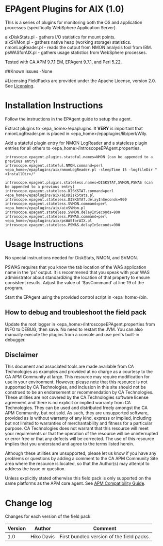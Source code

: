 # EPAgent Plugins for AIX (1.0)

This is a series of plugins for monitoring both the OS and application processes (specifically WebSphere Application Server).

aixDiskStats.pl - gathers I/O statistics for mount points.  
aixSVMon.pl - gathers native heap (working storage) statistics.  
nmonLogReader.pl - reads the output from NMON analysis tool from IBM.  
psWASforAIX.pl - gathers usage statistics from WebSphere processes. 

Tested with CA APM 9.7.1 EM, EPAgent 9.7.1, and Perl 5.22.

##Known Issues
-None

#Licensing
FieldPacks are provided under the Apache License, version 2.0. See [Licensing](https://www.apache.org/licenses/LICENSE-2.0).


# Installation Instructions

Follow the instructions in the EPAgent guide to setup the agent.

Extract plugins to <epa_home>/epaplugins.
It **VERY** is important that nmonLogReader.pm is placed in \<epa_home\>/epaplugins/lib/perl/Wily.

Add a stateful plugin entry for NMON LogReader and a stateless plugin entries for all others to \<epa_home\>/IntroscopeEPAgent.properties.

	introscope.epagent.plugins.stateful.names=NMON (can be appended to a previous entry)
	introscope.epagent.stateful.NMON.command=perl <epa_home>/epaplugins/aix/nmonLogReader.pl -sleepTime 15 -logfileDir "<InstallDir>/"

	introscope.epagent.plugins.stateless.names=DISKSTAT,SVMON,PSWAS (can be appended to a previous entry)
	introscope.epagent.stateless.DISKSTAT.command=perl <epa_home>/epaplugins/aix/aixDiskStats.pl
	introscope.epagent.stateless.DISKSTAT.delayInSeconds=900
	introscope.epagent.stateless.SVMON.command=perl <epa_home>/epaplugins/aix/aixSVMon.pl
	introscope.epagent.stateless.SVMON.delayInSeconds=900
	introscope.epagent.stateless.PSWAS.command=perl <epa_home>/epaplugins/aix/psWASforAIX.pl
	introscope.epagent.stateless.PSWAS.delayInSeconds=900


# Usage Instructions
No special instructions needed for DiskStats, NMON, and SVMON.

PSWAS requires that you know the tab location of the WAS application name in the 'ps' output. It is recommened that you speak with your WAS administrator about standardizing the location of that property to ensure consistent results. Adjust the value of '$psCommand' at line 19 of the program.

Start the EPAgent using the provided control script in \<epa_home\>/bin.

## How to debug and troubleshoot the field pack
Update the root logger in \<epa_home\>/IntroscopeEPAgent.properties from INFO to DEBUG, then save. No need to restart the JVM.
You can also manually execute the plugins from a console and use perl's built-in debugger.

## Disclaimer
This document and associated tools are made available from CA Technologies as examples and provided at no charge as a courtesy to the CA APM Community at large. This resource may require modification for use in your environment. However, please note that this resource is not supported by CA Technologies, and inclusion in this site should not be construed to be an endorsement or recommendation by CA Technologies. These utilities are not covered by the CA Technologies software license agreement and there is no explicit or implied warranty from CA Technologies. They can be used and distributed freely amongst the CA APM Community, but not sold. As such, they are unsupported software, provided as is without warranty of any kind, express or implied, including but not limited to warranties of merchantability and fitness for a particular purpose. CA Technologies does not warrant that this resource will meet your requirements or that the operation of the resource will be uninterrupted or error free or that any defects will be corrected. The use of this resource implies that you understand and agree to the terms listed herein.

Although these utilities are unsupported, please let us know if you have any problems or questions by adding a comment to the CA APM Community Site area where the resource is located, so that the Author(s) may attempt to address the issue or question.

Unless explicitly stated otherwise this field pack is only supported on the same platforms as the APM core agent. See [APM Compatibility Guide](http://www.ca.com/us/support/ca-support-online/product-content/status/compatibility-matrix/application-performance-management-compatibility-guide.aspx).


# Change log
Changes for each version of the field pack.

Version | Author | Comment
--------|--------|--------
1.0 | Hiko Davis | First bundled version of the field packs.
